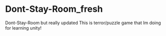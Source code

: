 # Dont-Stay-Room_fresh
Dont-Stay-Room but really updated
This is terror/puzzle game that Im doing for learning unity!
